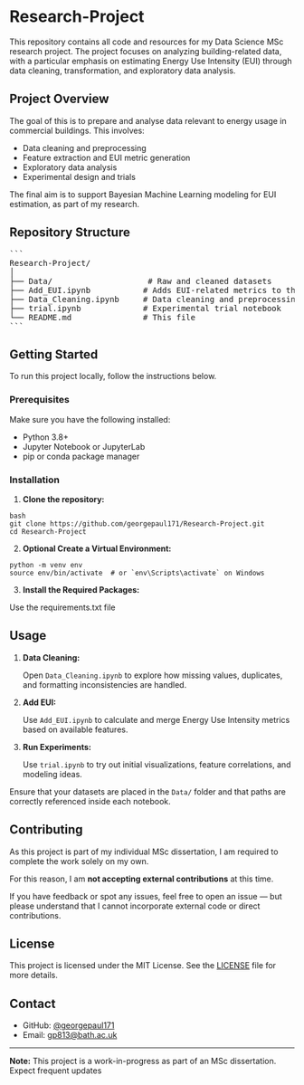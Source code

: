 # Research-Project

This repository contains all code and resources for my Data Science MSc research project. The project focuses on analyzing building-related data, with a particular emphasis on estimating Energy Use Intensity (EUI) through data cleaning, transformation, and exploratory data analysis.


## Project Overview

The goal of this is to prepare and analyse data relevant to energy usage in commercial buildings. This involves:

- Data cleaning and preprocessing
- Feature extraction and EUI metric generation
- Exploratory data analysis
- Experimental design and trials

The final aim is to support Bayesian Machine Learning modeling for EUI estimation, as part of my research.


## Repository Structure

<pre lang="markdown">
```
Research-Project/
│
├── Data/                    # Raw and cleaned datasets
├── Add_EUI.ipynb           # Adds EUI-related metrics to the dataset
├── Data_Cleaning.ipynb     # Data cleaning and preprocessing steps
├── trial.ipynb             # Experimental trial notebook
└── README.md               # This file
```
</pre>


## Getting Started

To run this project locally, follow the instructions below.

### Prerequisites

Make sure you have the following installed:

- Python 3.8+
- Jupyter Notebook or JupyterLab
- pip or conda package manager

### Installation

1. **Clone the repository:**

```
bash
git clone https://github.com/georgepaul171/Research-Project.git
cd Research-Project
```

2. **Optional Create a Virtual Environment:**

```
python -m venv env
source env/bin/activate  # or `env\Scripts\activate` on Windows
```

3. **Install the Required Packages:**

Use the requirements.txt file


## Usage

1. **Data Cleaning:**

   Open `Data_Cleaning.ipynb` to explore how missing values, duplicates, and formatting inconsistencies are handled.

2. **Add EUI:**

   Use `Add_EUI.ipynb` to calculate and merge Energy Use Intensity metrics based on available features.

3. **Run Experiments:**

   Use `trial.ipynb` to try out initial visualizations, feature correlations, and modeling ideas.

Ensure that your datasets are placed in the `Data/` folder and that paths are correctly referenced inside each notebook.


## Contributing

As this project is part of my individual MSc dissertation, I am required to complete the work solely on my own. 

For this reason, I am **not accepting external contributions** at this time.

If you have feedback or spot any issues, feel free to open an issue — but please understand that I cannot incorporate external code or direct contributions.


## License

This project is licensed under the MIT License. See the [LICENSE](LICENSE) file for more details.

## Contact

- GitHub: [@georgepaul171](https://github.com/georgepaul171)
- Email: gp813@bath.ac.uk

---

**Note:** This project is a work-in-progress as part of an MSc dissertation. Expect frequent updates
